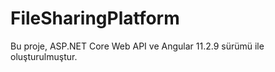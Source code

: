 # FileSharingPlatform

Bu proje, ASP.NET Core Web API ve Angular 11.2.9 sürümü ile oluşturulmuştur.
